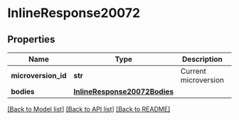# InlineResponse20072

## Properties
Name | Type | Description | Notes
------------ | ------------- | ------------- | -------------
**microversion_id** | **str** | Current microversion | 
**bodies** | [**InlineResponse20072Bodies**](InlineResponse20072Bodies.md) |  | 

[[Back to Model list]](../README.md#documentation-for-models) [[Back to API list]](../README.md#documentation-for-api-endpoints) [[Back to README]](../README.md)


